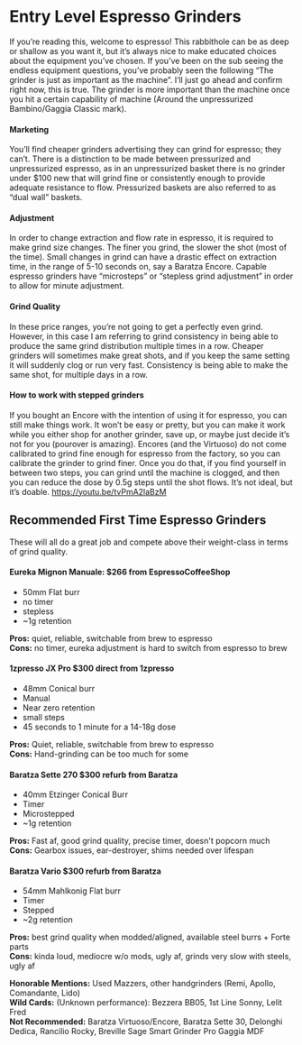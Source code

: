 # Entry Level Espresso Grinders
If you’re reading this, welcome to espresso! This rabbithole can be as deep or shallow as you want it, but it’s always nice to make 
educated choices about the equipment you’ve chosen.  If you’ve been on the sub seeing the endless equipment questions, you’ve probably seen the
following “The grinder is just as important as the machine”.  I’ll just go ahead and confirm right now, this is true. The grinder is more important than 
the machine once you hit a certain capability of machine (Around the unpressurized Bambino/Gaggia Classic mark). 

#### Marketing
You’ll find cheaper grinders advertising they can grind for espresso; they can’t. There is a distinction to be made between pressurized and unpressurized espresso, 
as in an unpressurized basket there is no grinder under $100 new that will grind fine or consistently enough to provide adequate resistance to flow.
Pressurized baskets are also referred to as “dual wall” baskets.  

#### Adjustment
In order to change extraction and flow rate in espresso, it is required to make grind size changes. The finer you grind, the slower the shot (most of the time). 
Small changes in grind can have a drastic effect on extraction time, in the range of 5-10 seconds on, say a Baratza Encore. 
Capable espresso grinders have “microsteps” or “stepless grind adjustment” in order to allow for minute adjustment.

#### Grind Quality
In these price ranges, you’re not going to get a perfectly even grind. 
However, in this case I am referring to grind consistency in being able to produce the same grind distribution multiple times in a row. 
Cheaper grinders will sometimes make great shots, and if you keep the same setting it will suddenly clog or run very fast. 
Consistency is being able to make the same shot, for multiple days in a row.

#### How to work with stepped grinders
If you bought an Encore with the intention of using it for espresso, you can still make things work. 
It won’t be easy or pretty, but you can make it work while you either shop for another grinder, save up, or maybe just decide it’s not for you (pourover is amazing).
Encores (and the Virtuoso) do not come calibrated to grind fine enough for espresso from the factory, so you can calibrate the grinder to grind finer. 
Once you do that, if you find yourself in between two steps, you can grind until the machine is clogged, and then you can reduce the dose by 0.5g steps until the shot
flows. It’s not ideal, but it’s doable.
https://youtu.be/tvPmA2laBzM

## Recommended First Time Espresso Grinders
These will all do a great job and compete above their weight-class in terms of grind quality.


#### Eureka Mignon Manuale: $266 from EspressoCoffeeShop
- 50mm Flat burr
- no timer
- stepless
- ~1g retention  

**Pros:**  quiet, reliable, switchable from brew to espresso  
**Cons:** no timer, eureka adjustment is hard to switch from espresso to brew

#### 1zpresso JX Pro $300 direct from 1zpresso
- 48mm Conical burr
- Manual
- Near zero retention
- small steps
- 45 seconds to 1 minute for a 14-18g dose

**Pros:** Quiet, reliable, switchable from brew to espresso  
**Cons:** Hand-grinding can be too much for some

#### Baratza Sette 270 $300 refurb from Baratza
- 40mm Etzinger Conical Burr
- Timer
- Microstepped
- ~1g retention

**Pros:** Fast af, good grind quality, precise timer, doesn't popcorn much  
**Cons:** Gearbox issues, ear-destroyer, shims needed over lifespan

#### Baratza Vario $300 refurb from Baratza
- 54mm Mahlkonig Flat burr
- Timer
- Stepped
- ~2g retention

**Pros:** best grind quality when modded/aligned, available steel burrs + Forte parts    
**Cons:** kinda loud, mediocre w/o mods, ugly af, grinds very slow with steels, ugly af  

**Honorable Mentions:** Used Mazzers, other handgrinders (Remi, Apollo, Comandante, Lido)  
**Wild Cards:** (Unknown performance): Bezzera BB05, 1st Line Sonny, Lelit Fred  
**Not Recommended:** Baratza Virtuoso/Encore, Baratza Sette 30, Delonghi Dedica, Rancilio Rocky, Breville Sage Smart Grinder Pro
Gaggia MDF


